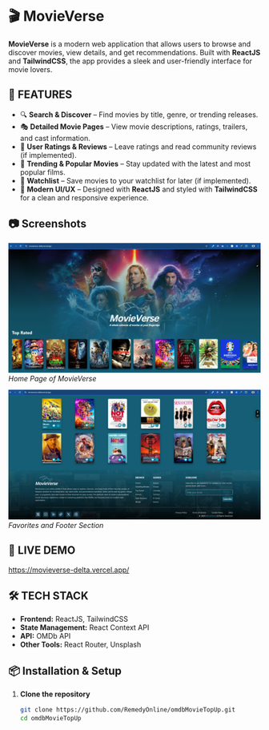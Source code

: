 # 🎬 MovieVerse

**MovieVerse** is a modern web application that allows users to browse and discover movies, view details, and get recommendations. Built with **ReactJS** and **TailwindCSS**, the app provides a sleek and user-friendly interface for movie lovers.

## 🚀 FEATURES

- 🔍 **Search & Discover** – Find movies by title, genre, or trending releases.
- 🎭 **Detailed Movie Pages** – View movie descriptions, ratings, trailers, and cast information.
- 🌟 **User Ratings & Reviews** – Leave ratings and read community reviews (if implemented).
- 🎥 **Trending & Popular Movies** – Stay updated with the latest and most popular films.
- 📜 **Watchlist** – Save movies to your watchlist for later (if implemented).
- 🎨 **Modern UI/UX** – Designed with **ReactJS** and styled with **TailwindCSS** for a clean and responsive experience.

## 📷 Screenshots

![MovieVerse Home Page](public/screenshots/homePage.png)  
_Home Page of MovieVerse_

![Favorites & Footer Section](public/screenshots/favorite+footer.png)  
_Favorites and Footer Section_

## 🔗 LIVE DEMO

https://movieverse-delta.vercel.app/

## 🛠️ TECH STACK

- **Frontend:** ReactJS, TailwindCSS
- **State Management:** React Context API
- **API:** OMDb API
- **Other Tools:** React Router, Unsplash

## 📦 Installation & Setup

1. **Clone the repository**
   ```sh
   git clone https://github.com/RemedyOnline/omdbMovieTopUp.git
   cd omdbMovieTopUp
   ```
